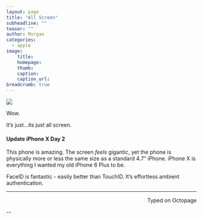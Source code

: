 ```yaml
---
layout: page
title: "All Screen"
subheadline: ""
teaser: ""
author: Morgan
categories:
  - apple
image:
    title:
    homepage:
    thumb:
    caption:
    caption_url:
breadcrumb: true
---
```


![](https://i.imgur.com/HHsveef.jpg)

Wow.    

It’s just...its just all screen. 

#### Update iPhone X Day 2

This phone is amazing. The screen _feels_ gigantic, yet the phone is physically more or less the same size as a standard 4.7” iPhone. iPhone X is everything I wanted my old iPhone 6 Plus to be.

FaceID is fantastic - easily better than TouchID. It’s effortless ambient authentication. 

---
<p align="right">Typed on Octopage</p>
--